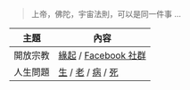 > 上帝，佛陀，宇宙法則，可以是同一件事 ...

主題 | 內容
-----|-----------------------------------------------
開放宗教 | [緣起](緣起.md) / [Facebook 社群](https://www.facebook.com/groups/1185887362055958/)
人生問題 | [生](01-生/) / [老](02-老/) / [病](03-病/) / [死](04-死/)


